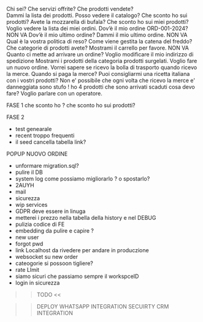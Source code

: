 Chi sei?
Che servizi offrite?
Che prodotti vendete?  
Dammi la lista dei prodotti.
Posso vedere il catalogo?
Che sconto ho sui prodotti?
Avete la mozzarella di bufala?
Che sconto ho sui miei prodotti?
Voglio vedere la lista dei miei ordini.
Dov’è il mio ordine ORD-001-2024? NON VA
Dov’è il mio ultimo ordine?
Dammi il mio ultimo ordine. NON VA
Qual è la vostra politica di reso?
Come viene gestita la catena del freddo?
Che categorie di prodotti avete?
Mostrami il carrello per favore. NON VA
Quanto ci mette ad arrivare un ordine?
Voglio modificare il mio indirizzo di spedizione
Mostrami i prodotti della categoria prodotti surgelati.
Voglio fare un nuovo ordine.
Vorrei sapere se ricevo la bolla di trasporto quando ricevo la merce.
Quando si paga la merce?
Puoi consigliarmi una ricetta italiana con i vostri prodotti?
Non e' possibile che ogni volta che ricevo la merce e' danneggiata sono stufo !
ho 4 prodotti che sono arrivati scaduti cosa devo fare?
Voglio parlare con un operatore.

FASE 1
che sconto ho ?
che sconto ho sui prodotti?

FASE 2

- test genearale
- recent troppo frequenti
- il seed cancella tabella link?

POPUP NUOVO ORDINE

- unformare migration.sql?
- pulire il DB
- system log come possiamo migliorarlo ? o spostarlo?
- 2AUYH
- mail
- sicurezza
- wip services
- GDPR deve essere in linuga
- metterei i prezzo nella tabella della history e nel DEBUG
- pulizia codice di FE
- embedding da pulire e capire ?
- new user
- forgot pwd
- link Localhost da rivedere per andare in produczione
- websocket su new order
- cateogorie si possoon tigliere?
- rate LImit
- siamo sicuri che passiamo sempre il workspceID
- login in sicurezza

> > TODO <<

> > DEPLOY
> > WHATSAPP INTEGRATION
> > SECUIRTY
> > CRM INTEGRATION
